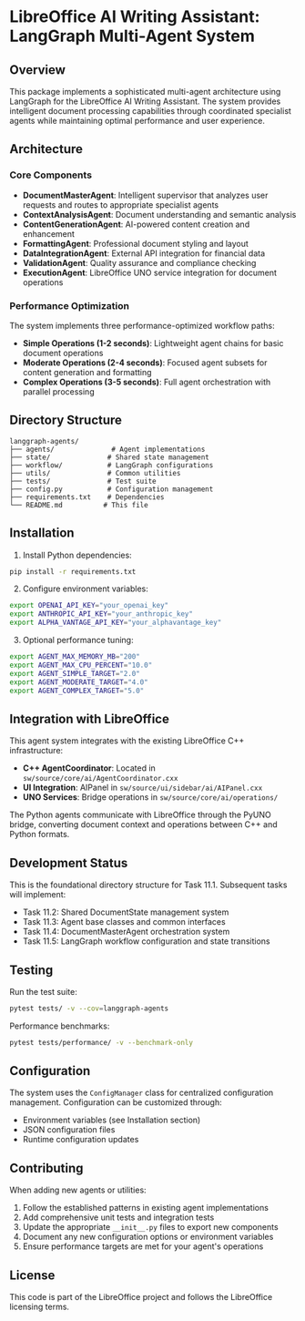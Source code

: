 # LibreOffice AI Writing Assistant: LangGraph Multi-Agent System

## Overview

This package implements a sophisticated multi-agent architecture using LangGraph for the LibreOffice AI Writing Assistant. The system provides intelligent document processing capabilities through coordinated specialist agents while maintaining optimal performance and user experience.

## Architecture

### Core Components

- **DocumentMasterAgent**: Intelligent supervisor that analyzes user requests and routes to appropriate specialist agents
- **ContextAnalysisAgent**: Document understanding and semantic analysis 
- **ContentGenerationAgent**: AI-powered content creation and enhancement
- **FormattingAgent**: Professional document styling and layout
- **DataIntegrationAgent**: External API integration for financial data
- **ValidationAgent**: Quality assurance and compliance checking
- **ExecutionAgent**: LibreOffice UNO service integration for document operations

### Performance Optimization

The system implements three performance-optimized workflow paths:

- **Simple Operations (1-2 seconds)**: Lightweight agent chains for basic document operations
- **Moderate Operations (2-4 seconds)**: Focused agent subsets for content generation and formatting
- **Complex Operations (3-5 seconds)**: Full agent orchestration with parallel processing

## Directory Structure

```
langgraph-agents/
├── agents/              # Agent implementations
├── state/              # Shared state management  
├── workflow/           # LangGraph configurations
├── utils/              # Common utilities
├── tests/              # Test suite
├── config.py           # Configuration management
├── requirements.txt    # Dependencies
└── README.md          # This file
```

## Installation

1. Install Python dependencies:
```bash
pip install -r requirements.txt
```

2. Configure environment variables:
```bash
export OPENAI_API_KEY="your_openai_key"
export ANTHROPIC_API_KEY="your_anthropic_key"  
export ALPHA_VANTAGE_API_KEY="your_alphavantage_key"
```

3. Optional performance tuning:
```bash
export AGENT_MAX_MEMORY_MB="200"
export AGENT_MAX_CPU_PERCENT="10.0"
export AGENT_SIMPLE_TARGET="2.0"
export AGENT_MODERATE_TARGET="4.0" 
export AGENT_COMPLEX_TARGET="5.0"
```

## Integration with LibreOffice

This agent system integrates with the existing LibreOffice C++ infrastructure:

- **C++ AgentCoordinator**: Located in `sw/source/core/ai/AgentCoordinator.cxx`
- **UI Integration**: AIPanel in `sw/source/ui/sidebar/ai/AIPanel.cxx`
- **UNO Services**: Bridge operations in `sw/source/core/ai/operations/`

The Python agents communicate with LibreOffice through the PyUNO bridge, converting document context and operations between C++ and Python formats.

## Development Status

This is the foundational directory structure for Task 11.1. Subsequent tasks will implement:

- Task 11.2: Shared DocumentState management system
- Task 11.3: Agent base classes and common interfaces  
- Task 11.4: DocumentMasterAgent orchestration system
- Task 11.5: LangGraph workflow configuration and state transitions

## Testing

Run the test suite:
```bash
pytest tests/ -v --cov=langgraph-agents
```

Performance benchmarks:
```bash
pytest tests/performance/ -v --benchmark-only
```

## Configuration

The system uses the `ConfigManager` class for centralized configuration management. Configuration can be customized through:

- Environment variables (see Installation section)
- JSON configuration files  
- Runtime configuration updates

## Contributing

When adding new agents or utilities:

1. Follow the established patterns in existing agent implementations
2. Add comprehensive unit tests and integration tests
3. Update the appropriate `__init__.py` files to export new components
4. Document any new configuration options or environment variables
5. Ensure performance targets are met for your agent's operations

## License

This code is part of the LibreOffice project and follows the LibreOffice licensing terms.